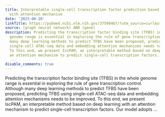 ```yaml
---
title: Interpretable single-cell transcription factor prediction based on deep learning
  with attention mechanism
date: '2023-08-20'
linkTitle: https://pubmed.ncbi.nlm.nih.gov/37598467/?utm_source=curl&utm_medium=rss&utm_campaign=pubmed-2&utm_content=1x5bM_TNL8gjogAcnslpo2s2PbDe-61JVM2h9yowOYSiZ7Dkrt&fc=20220919211934&ff=20230821181022&v=2.17.9.post6+86293ac
source: (graph neural network) AND (gene)
description: Predicting the transcription factor binding site (TFBS) in the whole
  genome range is essential in exploring the rule of gene transcription control. Although
  many deep learning methods to predict TFBS have been proposed, predicting TFBS using
  single-cell ATAC-seq data and embedding attention mechanisms needs to be improved.
  To this end, we present IscPAM, an interpretable method based on deep learning with
  an attention mechanism to predict single-cell transcription factors. Our model adopts
  ...
disable_comments: true
---
```

Predicting the transcription factor binding site (TFBS) in the whole genome range is essential in exploring the rule of gene transcription control. Although many deep learning methods to predict TFBS have been proposed, predicting TFBS using single-cell ATAC-seq data and embedding attention mechanisms needs to be improved. To this end, we present IscPAM, an interpretable method based on deep learning with an attention mechanism to predict single-cell transcription factors. Our model adopts ...